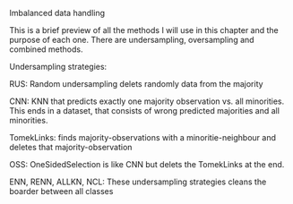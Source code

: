 Imbalanced data handling

This is a brief preview of all the methods I will use in this chapter and the purpose of each one.
There are undersampling, oversampling and combined methods.

Undersampling strategies:

RUS: Random undersampling delets randomly data from the majority

CNN: KNN that predicts exactly one majority observation vs. all minorities. This ends in a dataset, that consists of wrong predicted majorities and all minorities.

TomekLinks: finds majority-observations with a minoritie-neighbour and deletes that majority-observation

OSS: OneSidedSelection is like CNN but delets the TomekLinks at the end.

ENN, RENN, ALLKN, NCL: These undersampling strategies cleans the boarder between all classes
